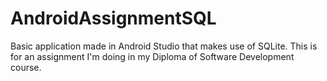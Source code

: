 # AndroidAssignmentSQL
Basic application made in Android Studio that makes use of SQLite.
This is for an assignment I'm doing in my Diploma of Software Development course.

